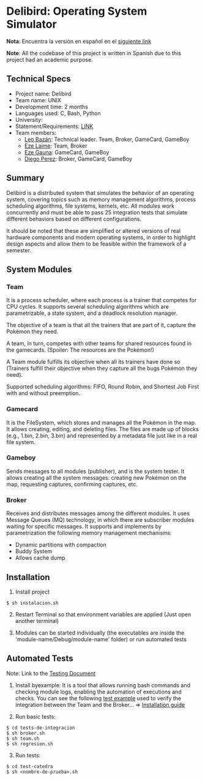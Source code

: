 # Delibird: Operating System Simulator

**Nota**: Encuentra la versión en español en el [siguiente link](https://github.com/leobz/SO-UNIX-Delibird/blob/master/SPANISH_README.md)

**Note**: All the codebase of this project is written in Spanish due to this project had an academic purpose.


## Technical Specs

* Project name: Delibird
* Team name: UNIX
* Development time: 2 months
* Languages used: C, Bash, Python
* University: 
* Statement/Requirements: [LINK](https://docs.google.com/document/d/1be91Gn93O2Vp8frZoV1i5CmtOG0scE1PS8dMHsCP314/edit)
* Team members: 
  * [Leo Bazán](https://www.linkedin.com/in/bazanotin/): Technical leader. Team, Broker, GameCard, GameBoy
  * [Eze Laime](https://www.linkedin.com/in/ezequiel-laime/): Team, Broker
  * [Eze Gauna](https://www.linkedin.com/in/ezequielgauna/): GameCard, GameBoy
  * [Diego Perez](https://github.com/dprez8): Broker, GameCard, GameBoy

## Summary

Delibird is a distributed system that simulates the behavior of an operating system, covering topics such as memory management algorithms, process scheduling algorithms, file systems, kernels, etc. All modules work concurrently and must be able to pass 25 integration tests that simulate different behaviors based on different configurations.

It should be noted that these are simplified or altered versions of real hardware components and modern operating systems, in order to highlight design aspects and allow them to be feasible within the framework of a semester.

## System Modules

### Team 

It is a process scheduler, where each process is a trainer that competes for CPU cycles. It supports several scheduling algorithms which are parametrizable, a state system, and a deadlock resolution manager.

The objective of a team is that all the trainers that are part of it, capture the Pokémon they need.

A team, in turn, competes with other teams for shared resources found in the gamecards. (Spoiler: The resources are the Pokémon!)

A Team module fulfills its objective when all its trainers have done so (Trainers fulfill their objective when they capture all the bugs Pokémon they need).

Supported scheduling algorithms: FIFO, Round Robin, and Shortest Job First with and without preemption.

### Gamecard

It is the FileSystem, which stores and manages all the Pokémon in the map. It allows creating, editing, and deleting files. The files are made up of blocks (e.g., 1.bin, 2.bin, 3.bin) and represented by a metadata file just like in a real file system.

### Gameboy

Sends messages to all modules (publisher), and is the system tester. It allows creating all the system messages: creating new Pokémon on the map, requesting captures, confirming captures, etc.

### Broker

Receives and distributes messages among the different modules. It uses Message Queues (MQ) technology, in which there are subscriber modules waiting for specific messages.
It supports and implements by parametrization the following memory management mechanisms:
  - Dynamic partitions with compaction
  - Buddy System
  - Allows cache dump

## Installation

1) Install project

```shell
$ sh instalacion.sh
```

2) Restart Terminal so that environment variables are applied (Just open another terminal)

3) Modules can be started individually (the executables are inside the 'module-name/Debug/module-name' folder) or run automated tests

## Automated Tests

Note: Link to the [Testing Document](https://docs.google.com/document/d/1_MHl52R-wPyL4SaWYok4Crf47dVwlqZOQn1MWouo3T8/edit)

1) Install byexample: It is a tool that allows running bash commands and checking module logs, enabling the automation of executions and checks. You can see the following [test example](https://github.com/leobz/SO-UNIX-Delibird/blob/master/tests-de-integracion/team-broker.md)  used to verify the integration between the Team and the Broker... =>
[Installation guide](https://github.com/leobz/SO-UNIX-Delibird/blob/master/tests-de-integracion/README.md)


1) Run basic tests:

```shell
$ cd tests-de-integracion
$ sh broker.sh
$ sh team.sh
$ sh regresion.sh
```

3) Run tests:

```shell
$ cd test-catedra
$ sh <nombre-de-prueba>.sh
```

